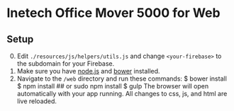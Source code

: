 # Inetech Office Mover 5000 for Web

## Setup
0. Edit `./resources/js/helpers/utils.js` and change `<your-firebase>` to the subdomain 
   for your Firebase.
0. Make sure you have [node.js](http://nodejs.org/) and [bower](http://bower.io/) installed.
0. Navigate to the `/web` directory and run these commands:
        $ bower install
        $ npm install ## or sudo npm install
        $ gulp
   The browser will open automatically with your app running. All changes to css, js, and html 
   are live reloaded.
